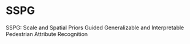 # SSPG
SSPG: Scale and Spatial Priors Guided Generalizable and Interpretable Pedestrian Attribute Recognition
